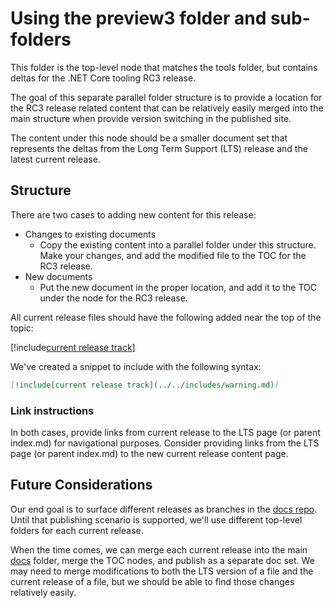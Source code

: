# Using the preview3 folder and sub-folders

This folder is the top-level node that matches the tools
folder, but contains deltas for the .NET Core tooling RC3 release.

The goal of this separate parallel folder structure is to provide a location
for the RC3 release related content that can be relatively easily merged into
the main structure when provide version switching in the published site.

The content under this node should be a smaller document set that represents
the deltas from the Long Term Support (LTS) release and the latest
current release. 

## Structure

There are two cases to adding new content for this release:

* Changes to existing documents
    - Copy the existing content into a parallel folder under this structure. Make your changes, and add the modified file to the TOC for the RC3 release.
* New documents
    - Put the new document in the proper location, and add it to the TOC under the node for the RC3 release. 

All current release files should have the following added near the
top of the topic:

[!include[current release track](../includes/warning.md)]

We've created a snippet to include with the following syntax:

```markdown
[!include[current release track](../../includes/warning.md)]
```

### Link instructions

In both cases, provide links from current release to the LTS page (or parent index.md)
for navigational purposes.
Consider providing links from the LTS page (or parent index.md) to the
new current release content page.

## Future Considerations

Our end goal is to surface different releases as branches in the
[docs repo](https://github.com/dotnet/docs). Until that publishing
scenario is supported, we'll use different top-level folders for each
current release. 

When the time comes, we can merge each current release into the main
[docs](../docs) folder, merge the TOC nodes, and publish as a separate doc
set. We may need to merge modifications to both the LTS version of a file
and the current release of a file, but we should be able to find those
changes relatively easily.
